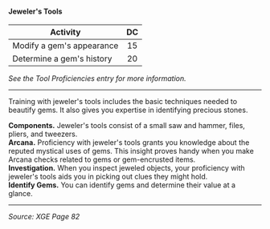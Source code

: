 #### Jeweler's Tools
| Activity                  |  DC |
|---------------------------|:---:|
| Modify a gem's appearance |  15 |
| Determine a gem's history |  20 |

*See the Tool Proficiencies entry for more information.*

---

Training with jeweler's tools includes the basic techniques needed to beautify gems. It also gives you expertise in identifying precious stones.  

**Components.** Jeweler's tools consist of a small saw and hammer, files, pliers, and tweezers.  
**Arcana.** Proficiency with jeweler's tools grants you knowledge about the reputed mystical uses of gems. This insight proves handy when you make Arcana checks related to gems or gem-encrusted items.  
**Investigation.** When you inspect jeweled objects, your proficiency with jeweler's tools aids you in picking out clues they might hold.  
**Identify Gems.** You can identify gems and determine their value at a glance.

---

*Source: XGE Page 82*

